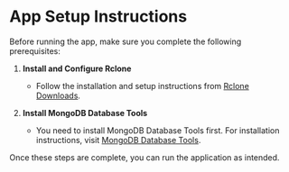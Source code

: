 # App Setup Instructions

Before running the app, make sure you complete the following prerequisites:

1. **Install and Configure Rclone**

   - Follow the installation and setup instructions from [Rclone Downloads](https://rclone.org/downloads/).

2. **Install MongoDB Database Tools**
   - You need to install MongoDB Database Tools first. For installation instructions, visit [MongoDB Database Tools](https://www.mongodb.com/try/download/database-tools).

Once these steps are complete, you can run the application as intended.
